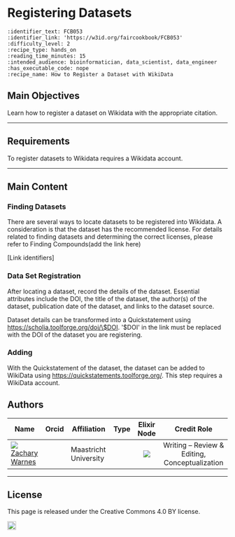 # Registering Datasets

 ````{panels_fairplus}
:identifier_text: FCB053 
:identifier_link: 'https://w3id.org/faircookbook/FCB053'
:difficulty_level: 2
:recipe_type: hands_on
:reading_time_minutes: 15
:intended_audience: bioinformatician, data_scientist, data_engineer
:has_executable_code: nope
:recipe_name: How to Register a Dataset with WikiData
```` 

## Main Objectives


Learn how to register a dataset on Wikidata with the appropriate citation.

___


## Requirements
To register datasets to Wikidata requires a Wikidata account.

---


## Main Content


### Finding Datasets

There are several ways to locate datasets to be registered into Wikidata. A consideration is that the dataset has the recommended license. For details related to finding datasets and determining the correct licenses, please refer to Finding Compounds(add the link here)

[Link identifiers] 

### Data Set Registration

After locating a dataset, record the details of the dataset. Essential attributes include the DOI, the title of the dataset, the author(s) of the dataset, publication date of the dataset, and links to the dataset source.

Dataset details can be transformed into a Quickstatement using https://scholia.toolforge.org/doi/\$DOI. '\$DOI' in the link must be replaced with the DOI of the dataset you are registering.


### Adding 

With the Quickstatement of the dataset, the dataset can be added to WikiData using https://quickstatements.toolforge.org/. This step requires a WikiData account. 


## Authors


| Name                                                                                                                                                                                                                                       | Orcid                                                                                                                        | Affiliation                           | Type                                                                              |                                                              Elixir Node                                                              | Credit Role
|--------------------------------------------------------------------------------------------------------------------------------------------------------------------------------------------------------------------------------------------|------------------------------------------------------------------------------------------------------------------------------|---------------------------------------|-----------------------------------------------------------------------------------|:-------------------------------------------------------------------------------------------------------------------------------------:|:----------------:|
| <div class="firstCol"><a target="_blank" href='https://github.com/'><img class='avatar-style' src='https://avatars.githubusercontent.com/no_github'></img><div class="d-block">Zachary Warnes</div></a>  </div>         | <a target="_blank" href='https://orcid.org/0000-0000-0000-0000'><i class='fab fa-orcid fa-2x text--orange'></i></a> | Maastricht University     | <i class="fas fa-graduation-cap fa-1x text--orange" alt="Academic"></i> | <img class='elixir-style' src='/the-fair-cookbook/_static/images/logo/Elixir/ELIXIR-UK.svg' ></img> | Writing – Review & Editing, Conceptualization

---

## License

This page is released under the Creative Commons 4.0 BY license.

<a href="https://creativecommons.org/licenses/by/4.0/"><img src="https://mirrors.creativecommons.org/presskit/buttons/80x15/png/by.png" height="20"/></a>